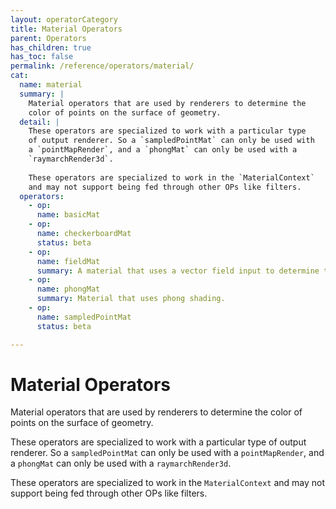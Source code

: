 ```yaml
---
layout: operatorCategory
title: Material Operators
parent: Operators
has_children: true
has_toc: false
permalink: /reference/operators/material/
cat:
  name: material
  summary: |
    Material operators that are used by renderers to determine the
    color of points on the surface of geometry.
  detail: |
    These operators are specialized to work with a particular type
    of output renderer. So a `sampledPointMat` can only be used with
    a `pointMapRender`, and a `phongMat` can only be used with a
    `raymarchRender3d`.
    
    These operators are specialized to work in the `MaterialContext`
    and may not support being fed through other OPs like filters.
  operators:
    - op:
      name: basicMat
    - op:
      name: checkerboardMat
      status: beta
    - op:
      name: fieldMat
      summary: A material that uses a vector field input to determine the color. Essentially this is a conversion from a field to a material, with no other features.
    - op:
      name: phongMat
      summary: Material that uses phong shading.
    - op:
      name: sampledPointMat
      status: beta

---
```


# Material Operators

Material operators that are used by renderers to determine the
color of points on the surface of geometry.

These operators are specialized to work with a particular type
of output renderer. So a `sampledPointMat` can only be used with
a `pointMapRender`, and a `phongMat` can only be used with a
`raymarchRender3d`.

These operators are specialized to work in the `MaterialContext`
and may not support being fed through other OPs like filters.
